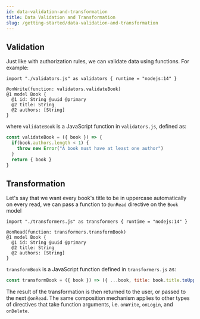 ```yaml
---
id: data-validation-and-transformation
title: Data Validation and Transformation
slug: /getting-started/data-validation-and-transformation
---
```


## Validation

Just like with authorization rules, we can validate data using functions. For example:

```pragma
import "./validators.js" as validators { runtime = "nodejs:14" }

@onWrite(function: validators.validateBook)
@1 model Book {
  @1 id: String @uuid @primary
  @2 title: String
  @2 authors: [String]
}
```

where `validateBook` is a JavaScript function in `validators.js`, defined as:

```js
const validateBook = ({ book }) => {
  if(book.authors.length < 1) {
    throw new Error("A book must have at least one author")
  }
  return { book }
}
```

## Transformation

Let's say that we want every book's title to be in uppercase automatically on every read, we can pass a function to `@onRead` directive on the `Book` model

```pragma
import "./transformers.js" as transformers { runtime = "nodejs:14" }

@onRead(function: transformers.transformBook)
@1 model Book {
  @1 id: String @uuid @primary
  @2 title: String
  @2 authors: [String]
}
```

`transformBook` is a JavaScript function defined in `transformers.js` as:

```js
const transformBook = ({ book }) => ({ ...book, title: book.title.toUpperCase() })
```

The result of the transformation is then returned to the user, or passed to the next `@onRead`. The same composition mechanism applies to other types of directives that take function arguments, i.e. `onWrite`, `onLogin`, and `onDelete`.